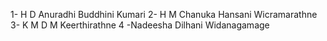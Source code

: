 1- H D Anuradhi Buddhini Kumari
2- H M Chanuka Hansani Wicramarathne
3- K M D M Keerthirathne
4 -Nadeesha Dilhani Widanagamage

